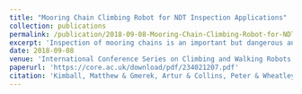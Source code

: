 ```yaml
---
title: "Mooring Chain Climbing Robot for NDT Inspection Applications"
collection: publications
permalink: /publication/2018-09-08-Mooring-Chain-Climbing-Robot-for-NDT-Inspection-Applications 
excerpt: 'Inspection of mooring chains is an important but dangerous and costly procedure covering inspection above and below the waterline. The paper presents initial results from the RIMCAW project which aimed at designing and building an inspection robot able to climb mooring chains and deploy NDT technologies for scanning individual links thereby detecting critical defects. The paper focuses on the design and realisation of the inchworm type novel crawler developed and tested in the TWI Middlesbrough, UK water tank'
date: 2018-09-08
venue: 'International Conference Series on Climbing and Walking Robots (CLAWAR)'
paperurl: 'https://core.ac.uk/download/pdf/234021207.pdf'
citation: 'Kimball, Matthew & Gmerek, Artur & Collins, Peter & Wheatley, Andrew & Shah, Kiran & Liu, Jianwei & Dissanayake, Mahesh & Caroll, Jessica & Plastropoulos, Angelos & Karfakis, Panagiotis & Sattar, Tariq & Sain, Amit & Virk, Gurvinder. (2018). MOORING CHAIN CLIMBING ROBOT FOR NDT INSPECTION APPLICATIONS. ' 
---
```

